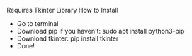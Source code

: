 Requires Tkinter Library
How to Install
- Go to terminal
- Download pip if you haven't: sudo apt install python3-pip
- Download tkinter: pip install tkinter
- Done!
